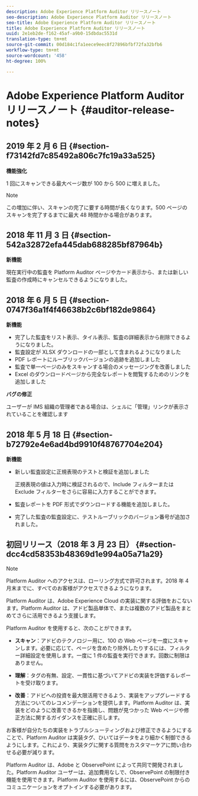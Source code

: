```yaml
---
description: Adobe Experience Platform Auditor リリースノート
seo-description: Adobe Experience Platform Auditor リリースノート
seo-title: Adobe Experience Platform Auditor リリースノート
title: Adobe Experience Platform Auditor リリースノート
uuid: 2e1eb2de-f162-45af-a9b0-15dbdac5531d
translation-type: tm+mt
source-git-commit: 00d184c1fa1eece9eec8f27896bfbf72fa32bfb6
workflow-type: tm+mt
source-wordcount: '458'
ht-degree: 100%

---
```



# Adobe Experience Platform Auditor リリースノート {#auditor-release-notes}

## 2019 年 2 月 6 日 {#section-f73142fd7c85492a806c7fc19a33a525}

**機能強化**

1 回にスキャンできる最大ページ数が 100 から 500 に増えました。

>[!NOTE]
>
>この増加に伴い、スキャンの完了に要する時間が長くなります。500 ページのスキャンを完了するまでに最大 48 時間かかる場合があります。

## 2018 年 11 月 3 日 {#section-542a32872efa445dab688285bf87964b}

**新機能**

現在実行中の監査を Platform Auditor ページやカード表示から、または新しい監査の作成時にキャンセルできるようになりました。

## 2018 年 6 月 5 日 {#section-0747f36a1f4f46638b2c6bf182de9864}

**新機能**

* 完了した監査をリスト表示、タイル表示、監査の詳細表示から削除できるようになりました。
* 監査設定が XLSX ダウンロードの一部として含まれるようになりました
* PDF レポートにルーブリックバージョンの追跡を追加しました
* 監査で単一ページのみをスキャンする場合のメッセージングを改善しました
* Excel のダウンロードページから完全なレポートを閲覧するためのリンクを追加しました

**バグの修正**

ユーザーが IMS 組織の管理者である場合は、シェルに「管理」リンクが表示されていることを確認します

## 2018 年 5 月 18 日 {#section-b72792e4e6ad4bd9910f48767704e204}

**新機能**

* 新しい監査設定に正規表現のテストと検証を追加しました

   正規表現の値は入力時に検証されるので、Include フィルターまたは Exclude フィルターをさらに容易に入力することができます。
* 監査レポートを PDF 形式でダウンロードする機能を追加しました。
* 完了した監査の監査設定に、テストルーブリックのバージョン番号が追加されました。

## 初回リリース（2018 年 3 月 23 日） {#section-dcc4cd58353b48369d1e994a05a71a29}

>[!NOTE]
>
>Platform Auditor へのアクセスは、ローリング方式で許可されます。2018 年 4 月末までに、すべてのお客様がアクセスできるようになります。

 Platform Auditor は、Adobe Experience Cloud の実装に関する評価をおこないます。Platform Auditor は、アドビ製品単体で、または複数のアドビ製品をまとめてさらに活用できるよう支援します。

Platform Auditor を使用すると、次のことができます。

* **スキャン**：アドビのテクノロジー用に、100 の Web ページを一度にスキャンします。必要に応じて、ページを含めたり除外したりするには、フィルター詳細設定を使用します。一度に 1 件の監査を実行できます。回数に制限はありません。

* **理解**：タグの有無、設定、一貫性に基づいてアドビの実装を評価するレポートを受け取ります。

* **改善**：アドビへの投資を最大限活用できるよう、実装をアップグレードする方法についてのレコメンデーションを提供します。Platform Auditor は、実装をどのように改善できるかを指摘し、問題が見つかった Web ページや修正方法に関するガイダンスを正確に示します。

お客様が自分たちの実装をトラブルシューティングおよび修正できるようにすることで、Platform Auditor は実装タグ、ひいてはデータをより細かく制御できるようにします。これにより、実装タグに関する質問をカスタマーケアに問い合わせる必要が減ります。

Platform Auditor は、Adobe と ObservePoint によって共同で開発されました。Platform Auditor ユーザーは、追加費用なしで、ObservePoint の制限付き機能を使用できます。Platform Auditor を使用するには、ObservePoint からのコミュニケーションをオプトインする必要があります。

